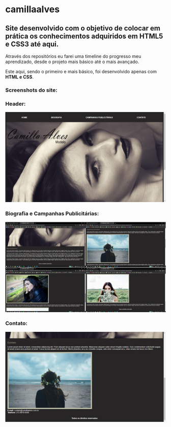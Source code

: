 # camillaalves

## Site desenvolvido com o objetivo de colocar em prática os conhecimentos adquiridos em **HTML5 e CSS3** até aqui.

Através dos repositórios eu farei uma timeline do progresso meu aprendizado, desde o projeto mais básico até o mais avançado.

Este aqui, sendo o primeiro e mais básico, foi desenvolvido apenas com **HTML e CSS**.

### Screenshots do site:

### Header:
![](screenshots/header.png)

### Biografia e Campanhas Publicitárias:
![](screenshots/site.png)

### Contato:
![](screenshots/contato.png)



